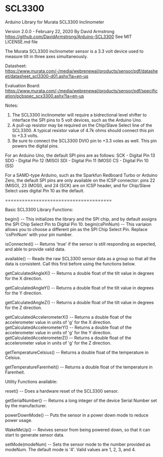 # SCL3300


Arduino Library for Murata SCL3300 Inclinometer

  Version 2.0.0 - February 22, 2020
  By David Armstrong
  https://github.com/DavidArmstrong/Arduino-SCL3300
  See MIT LICENSE.md file


The Murata SCL3300 inclinometer sensor is a 3.3 volt device used to measure tilt in three axes simultaneously.

  Datasheet: https://www.murata.com/-/media/webrenewal/products/sensor/pdf/datasheet/datasheet_scl3300-d01.ashx?la=en-us

  Evaluation Board: https://www.murata.com/-/media/webrenewal/products/sensor/pdf/specification/pcbspec_scx3300.ashx?la=en-us

Notes:
  1) The SCL3300 inclinometer will require a bidrectional level shifter to interface the SPI pins to 5 volt devices, such as the Arduino Uno.
  2) A pull-up resistor may be required on the Chip/Slave Select line of the SCL3300.  A typical resistor value of 4.7k ohms should connect this pin to +3.3 volts.
  3) Be sure to connect the SCL3300 DVIO pin to +3.3 voles as well.  This pin powers the digital pins.

For an Arduino Uno, the default SPI pins are as follows:
SCK - Digital Pin 13
SDO - Digital Pin 12 (MISO)
SDI - Digital Pin 11 (MOSI)
CS  - Digital Pin 10 (SS)

For a SAMD-type Arduino, such as the Sparkfun Redboard Turbo or Arduino Zero, the default SPI pins are only available on the ICSP connector:
pins 22 (MISO), 23 (MOSI), and 24 (SCK) are on ICSP header, and for Chip/Slave Select uses digital Pin 10 as the default.

======================================

Basic SCL3300 Library Functions:

begin()         -- This initializes the library and the SPI chip, and by default assigns the SPI Chip Select Pin to Digital Pin 10.
begin(csPinNum) -- This variaion allows you to choose a different pin as the SPI Chip Select Pin.  Replace 'csPinNum' with your pin number.

isConnected()   -- Returns 'true' if the sensor is still responding as expected, and able to provide valid data.

available()     -- Reads the raw SCL3300 sensor data as a group so that all the data is consistent.  Call this first before using the functions below.

getCalculatedAngleX() -- Returns a double float of the tilt value in degrees for the X direction.

getCalculatedAngleY() -- Returns a double float of the tilt value in degrees for the Y direction.

getCalculatedAngleZ() -- Returns a double float of the tilt value in degrees for the Z direction.

getCalculatedAccelerometerX() -- Returns a double float of the accelerometer value in units of 'g' for the X direction.
getCalculatedAccelerometerY() -- Returns a double float of the accelerometer value in units of 'g' for the Y direction.
getCalculatedAccelerometerZ() -- Returns a double float of the accelerometer value in units of 'g' for the Z direction.

getTemperatureCelsius()   -- Returns a double float of the temperature in Celsius.

getTemperatureFarenheit() -- Returns a double float of the temperature in Farenheit.


Utility Functions available:

reset()           -- Does a hardware reset of the SCL3300 sensor.

getSerialNumber() -- Returns a long integer of the device Serial Number set by the manufacturer.

powerDownMode()   -- Puts the sensor in a power down mode to reduce power usage.

WakeMeUp()        -- Revives sensor from being powered down, so that it can start to generate sensor data.

setMode(modeNum) -- Sets the sensor mode to the number provided as modeNum.  The default mode is '4'.  Valid values are 1, 2, 3, and 4.
